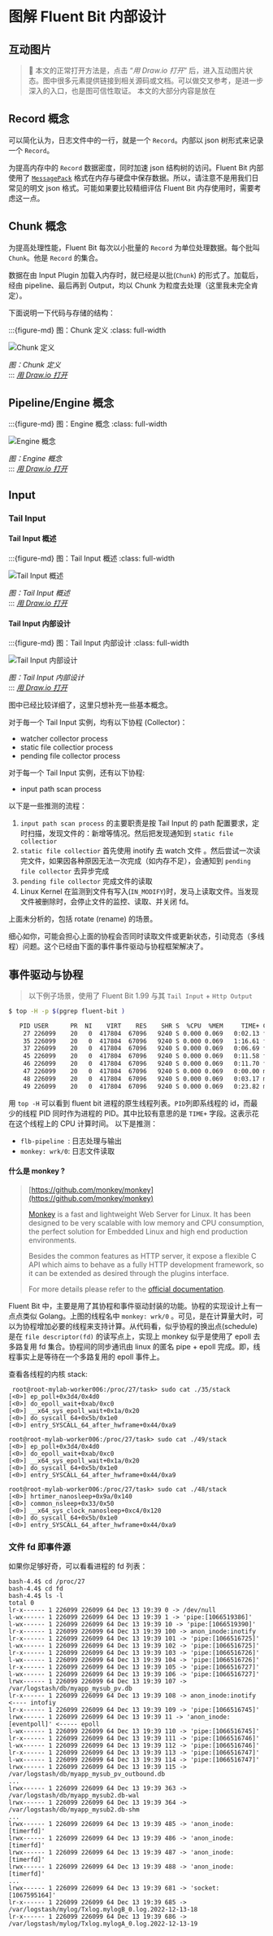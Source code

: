 # 图解 Fluent Bit 内部设计

## 互动图片

> 📢  本文的正常打开方法是，点击 “*用 Draw.io 打开*” 后，进入互动图片状态。图中很多元素提供链接到相关源码或文档。可以做交叉参考，是进一步深入的入口，也是图可信性取证。
> 本文的大部分内容是放在

## Record 概念

可以简化认为，日志文件中的一行，就是一个 `Record`。内部以 json 树形式来记录一个 `Record`。

为提高内存中的 `Record` 数据密度，同时加速 json 结构树的访问。Fluent Bit 内部使用了 [`MessagePack`](https://msgpack.org/index.html) 格式在内存与硬盘中保存数据。所以，请注意不是用我们日常见的明文 json 格式。可能如果要比较精细评估 Fluent Bit 内存使用时，需要考虑这一点。



## Chunk 概念

为提高处理性能，Fluent Bit 每次以小批量的 `Record`  为单位处理数据。每个批叫 `Chunk`。他是 `Record` 的集合。

数据在由 Input Plugin 加载入内存时，就已经是以批(`Chunk`) 的形式了。加载后，经由 pipeline、最后再到 Output，均以 Chunk 为粒度去处理（这里我未完全肯定）。



下面说明一下代码与存储的结构：



:::{figure-md} 图：Chunk 定义
:class: full-width

<img src="fluentbit-chunk.drawio.svg" alt="Chunk 定义">

*图：Chunk 定义*  
:::
*[用 Draw.io 打开](https://app.diagrams.net/?ui=sketch#Uhttps%3A%2F%2Fdevops-insider.mygraphql.com%2Fzh_CN%2Flatest%2F_images%2Ffluentbit-chunk.drawio.svg)*

## Pipeline/Engine 概念

:::{figure-md} 图：Engine 概念
:class: full-width

<img src="fluentbit-pipeline.drawio.svg" alt="Engine 概念">

*图：Engine 概念*  
:::
*[用 Draw.io 打开](https://app.diagrams.net/?ui=sketch#Uhttps%3A%2F%2Fdevops-insider.mygraphql.com%2Fzh_CN%2Flatest%2F_images%2Ffluentbit-pipeline.drawio.svg)*


## Input

### Tail Input

#### Tail Input 概述

:::{figure-md} 图：Tail Input 概述
:class: full-width

<img src="fluentbit-tail-input.drawio.svg" alt="Tail Input 概述">

*图：Tail Input 概述*  
:::
*[用 Draw.io 打开](https://app.diagrams.net/?ui=sketch#Uhttps%3A%2F%2Fdevops-insider.mygraphql.com%2Fzh_CN%2Flatest%2F_images%2Ffluentbit-tail-input.drawio.svg)*

#### Tail Input 内部设计

:::{figure-md} 图：Tail Input 内部设计
:class: full-width

<img src="fluentbit-tail-internal.drawio.svg" alt="Tail Input 内部设计">

*图：Tail Input 内部设计*  
:::
*[用 Draw.io 打开](https://app.diagrams.net/?ui=sketch#Uhttps%3A%2F%2Fdevops-insider.mygraphql.com%2Fzh_CN%2Flatest%2F_images%2Ffluentbit-tail-internal.drawio.svg)*



图中已经比较详细了，这里只想补充一些基本概念。

对于毎一个 Tail Input 实例，均有以下协程 (Collector)：

- watcher collector process
- static file collectior process
- pending file collector process

对于每一个 Tail Input 实例，还有以下协程:

- input path scan process



以下是一些推测的流程：



1. `input path scan process`  的主要职责是按 Tail Input 的 path 配置要求，定时扫描，发现文件的：新增等情况。然后把发现通知到 `static file collectior`
2.  `static file collectior` 首先使用 inotify 去 watch 文件 。然后尝试一次读完文件，如果因各种原因无法一次完成（如内存不足），会通知到 `pending file collector` 去异步完成
3. `pending file collector` 完成文件的读取
4. Linux Kernel 在监测到文件有写入(`IN_MODIFY`)时，发马上读取文件。当发现文件被删除时，会停止文件的监控、读取、并关闭 fd。



上面未分析的，包括 rotate (rename) 的场景。



细心如你，可能会担心上面的协程会否同时读取文件或更新状态，引动竞态（多线程）问题。这个已经由下面的事件事件驱动与协程框架解决了。



## 事件驱动与协程

> 以下例子场景，使用了 Fluent Bit 1.99 与其 `Tail Input`  + `Http Output` 



```bash
$ top -H -p $(pgrep fluent-bit )

   PID USER      PR  NI    VIRT    RES    SHR S  %CPU  %MEM     TIME+ COMMAND                                                                                                                                                                                                              
    27 226099    20   0  417804  67096   9240 S 0.000 0.069   0:02.13 fluent-bit     
    35 226099    20   0  417804  67096   9240 S 0.000 0.069   1:16.61 flb-pipeline   
    37 226099    20   0  417804  67096   9240 S 0.000 0.069   0:06.69 flb-logger     
    45 226099    20   0  417804  67096   9240 S 0.000 0.069   0:11.58 flb-out-http.0-
    46 226099    20   0  417804  67096   9240 S 0.000 0.069   0:11.70 flb-out-http.0-
    47 226099    20   0  417804  67096   9240 S 0.000 0.069   0:00.00 monkey: server 
    48 226099    20   0  417804  67096   9240 S 0.000 0.069   0:03.17 monkey: clock
    49 226099    20   0  417804  67096   9240 S 0.000 0.069   0:23.82 monkey: wrk/0
```



用 `top -H` 可以看到 fluent bit 进程的原生线程列表。`PID`列即系线程的 id，而最少的线程 PID 同时作为进程的 PID。其中比较有意思的是 `TIME+` 字段。这表示花在这个线程上的 CPU 计算时间。 以下是推测：

* `flb-pipeline `: 日志处理与输出
* `monkey: wrk/0`: 日志文件读取



#### 什么是 monkey ?

> [https://github.com/monkey/monkey](https://github.com/monkey/monkey)
>
> [Monkey](http://monkey-project.com/) is a fast and lightweight Web Server for Linux. It has been designed to be very scalable with low memory and CPU consumption, the perfect solution for Embedded Linux and high end production environments.
>
> Besides the common features as HTTP server, it expose a flexible C API which aims to behave as a fully HTTP development framework, so it can be extended as desired through the plugins interface.
>
> For more details please refer to the [official documentation](http://monkey-project.com/documentation/).

Fluent Bit 中，主要是用了其协程和事件驱动封装的功能。协程的实现设计上有一点点类似 Golang。上图的线程名中 `monkey: wrk/0` 。可见，是在计算量大时，可以为协程增加必要的线程来支持计算。从代码看，似乎协程的换出点(schedule) 是在 `file descriptor(fd)` 的读写点上，实现上 monkey 似乎是使用了 epoll 去多路复用 fd 集合。协程间的同步通讯由 linux 的匿名 pipe + epoll 完成。即，线程事实上是等待在一个多路复用的 epoll 事件上。



查看各线程的内核 stack:

```
 root@root-mylab-worker006:/proc/27/task> sudo cat ./35/stack 
[<0>] ep_poll+0x3d4/0x4d0
[<0>] do_epoll_wait+0xab/0xc0
[<0>] __x64_sys_epoll_wait+0x1a/0x20
[<0>] do_syscall_64+0x5b/0x1e0
[<0>] entry_SYSCALL_64_after_hwframe+0x44/0xa9

root@root-mylab-worker006:/proc/27/task> sudo cat ./49/stack 
[<0>] ep_poll+0x3d4/0x4d0
[<0>] do_epoll_wait+0xab/0xc0
[<0>] __x64_sys_epoll_wait+0x1a/0x20
[<0>] do_syscall_64+0x5b/0x1e0
[<0>] entry_SYSCALL_64_after_hwframe+0x44/0xa9

root@root-mylab-worker006:/proc/27/task> sudo cat ./48/stack 
[<0>] hrtimer_nanosleep+0x9a/0x140
[<0>] common_nsleep+0x33/0x50
[<0>] __x64_sys_clock_nanosleep+0xc4/0x120
[<0>] do_syscall_64+0x5b/0x1e0
[<0>] entry_SYSCALL_64_after_hwframe+0x44/0xa9
```



### 文件 fd 即事件源



如果你足够好奇，可以看看进程的 fd 列表：

```
bash-4.4$ cd /proc/27
bash-4.4$ cd fd
bash-4.4$ ls -l
total 0
lr-x------ 1 226099 226099 64 Dec 13 19:39 0 -> /dev/null
l-wx------ 1 226099 226099 64 Dec 13 19:39 1 -> 'pipe:[1066519386]'
l-wx------ 1 226099 226099 64 Dec 13 19:39 10 -> 'pipe:[1066519390]'
lr-x------ 1 226099 226099 64 Dec 13 19:39 100 -> anon_inode:inotify
lr-x------ 1 226099 226099 64 Dec 13 19:39 101 -> 'pipe:[1066516725]'
l-wx------ 1 226099 226099 64 Dec 13 19:39 102 -> 'pipe:[1066516725]'
lr-x------ 1 226099 226099 64 Dec 13 19:39 103 -> 'pipe:[1066516726]'
l-wx------ 1 226099 226099 64 Dec 13 19:39 104 -> 'pipe:[1066516726]'
lr-x------ 1 226099 226099 64 Dec 13 19:39 105 -> 'pipe:[1066516727]'
l-wx------ 1 226099 226099 64 Dec 13 19:39 106 -> 'pipe:[1066516727]'
lrwx------ 1 226099 226099 64 Dec 13 19:39 107 -> /var/logstash/db/myapp_mysub_pv.db
lr-x------ 1 226099 226099 64 Dec 13 19:39 108 -> anon_inode:inotify <---- intofiy
lr-x------ 1 226099 226099 64 Dec 13 19:39 109 -> 'pipe:[1066516745]'
lrwx------ 1 226099 226099 64 Dec 13 19:39 11 -> 'anon_inode:[eventpoll]' <----- epoll
l-wx------ 1 226099 226099 64 Dec 13 19:39 110 -> 'pipe:[1066516745]'
lr-x------ 1 226099 226099 64 Dec 13 19:39 111 -> 'pipe:[1066516746]'
l-wx------ 1 226099 226099 64 Dec 13 19:39 112 -> 'pipe:[1066516746]'
lr-x------ 1 226099 226099 64 Dec 13 19:39 113 -> 'pipe:[1066516747]'
l-wx------ 1 226099 226099 64 Dec 13 19:39 114 -> 'pipe:[1066516747]'
lrwx------ 1 226099 226099 64 Dec 13 19:39 115 -> /var/logstash/db/myapp_mysub_pv_outbound.db
...
lrwx------ 1 226099 226099 64 Dec 13 19:39 363 -> /var/logstash/db/myapp_mysub2.db-wal
lrwx------ 1 226099 226099 64 Dec 13 19:39 364 -> /var/logstash/db/myapp_mysub2.db-shm
...
lrwx------ 1 226099 226099 64 Dec 13 19:39 485 -> 'anon_inode:[timerfd]'
lrwx------ 1 226099 226099 64 Dec 13 19:39 486 -> 'anon_inode:[timerfd]'
lrwx------ 1 226099 226099 64 Dec 13 19:39 487 -> 'anon_inode:[timerfd]'
lrwx------ 1 226099 226099 64 Dec 13 19:39 488 -> 'anon_inode:[timerfd]'
...
lrwx------ 1 226099 226099 64 Dec 13 19:39 681 -> 'socket:[1067595164]'
lr-x------ 1 226099 226099 64 Dec 13 19:39 685 -> /var/logstash/mylog/Txlog.mylogB_0.log.2022-12-13-18
lr-x------ 1 226099 226099 64 Dec 13 19:39 686 -> /var/logstash/mylog/Txlog.mylogA_0.log.2022-12-13-19
```








